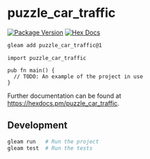 # puzzle_car_traffic

[![Package Version](https://img.shields.io/hexpm/v/puzzle_car_traffic)](https://hex.pm/packages/puzzle_car_traffic)
[![Hex Docs](https://img.shields.io/badge/hex-docs-ffaff3)](https://hexdocs.pm/puzzle_car_traffic/)

```sh
gleam add puzzle_car_traffic@1
```
```gleam
import puzzle_car_traffic

pub fn main() {
  // TODO: An example of the project in use
}
```

Further documentation can be found at <https://hexdocs.pm/puzzle_car_traffic>.

## Development

```sh
gleam run   # Run the project
gleam test  # Run the tests
```
